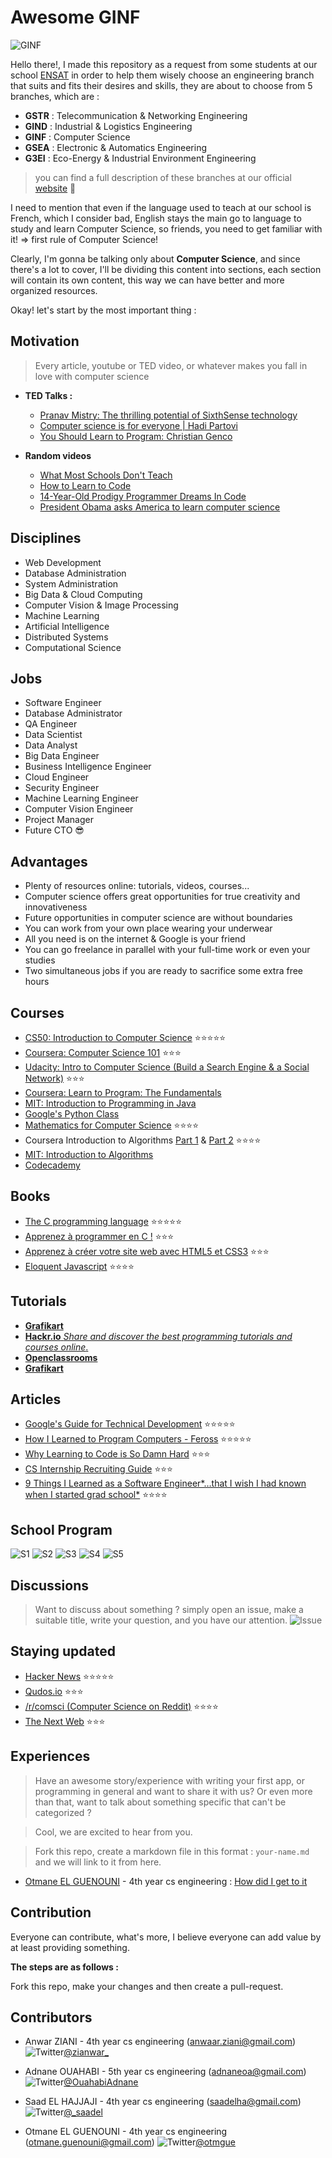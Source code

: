 # Awesome GINF

![GINF](https://raw.githubusercontent.com/Zianwar/awesome-ginf/master/images/ginfensat.png "Génie Informatique")

Hello there!, I made this repository as a request from some students at our school [ENSAT](http://ensat.ac.ma) in order to help them wisely choose an engineering branch that suits and fits their desires and skills, they are about to choose from 5 branches, which are :

+ **GSTR** : Telecommunication & Networking Engineering
+ **GIND** : Industrial & Logistics Engineering
+ **GINF** : Computer Science
+ **GSEA** : Electronic & Automatics Engineering
+ **G3EI** : Eco-Energy & Industrial Environment Engineering

> you can find a full description of these branches at our official [website](http://ensat.ac.ma) :poop:

I need to mention that even if the language used to teach at our school is French, which I consider bad, English stays the main go to language to study and learn Computer Science, so friends, you need to get familiar with it! => first rule of Computer Science!

Clearly, I'm gonna be talking only about **Computer Science**, and since there's a lot to cover, I'll be dividing this content into sections, each section will contain its own content, this way we can have better and more organized resources.

Okay! let's start by the most important thing :


## Motivation
>Every article, youtube or TED video, or whatever makes you fall in love with computer science

+ **TED Talks :**
  + [Pranav Mistry: The thrilling potential of SixthSense technology](https://www.youtube.com/watch?v=YrtANPtnhyg)
  + [Computer science is for everyone | Hadi Partovi](https://www.youtube.com/watch?v=FpMNs7H24X0)
  + [You Should Learn to Program: Christian Genco](https://www.youtube.com/watch?v=xfBWk4nw440)


+ **Random videos**
  + [What Most Schools Don't Teach](https://www.youtube.com/watch?v=nKIu9yen5nc)
  + [How to Learn to Code](https://www.youtube.com/watch?v=mvK0UzFNw1Q)
  + [14-Year-Old Prodigy Programmer Dreams In Code](https://www.youtube.com/watch?v=DBXZWB_dNsw)
  + [President Obama asks America to learn computer science](https://www.youtube.com/watch?v=6XvmhE1J9PY)

## Disciplines
+ Web Development
+ Database Administration
+ System Administration
+ Big Data & Cloud Computing
+ Computer Vision & Image Processing
+ Machine Learning
+ Artificial Intelligence
+ Distributed Systems
+ Computational Science


## Jobs
+ Software Engineer
+ Database Administrator
+ QA Engineer
+ Data Scientist
+ Data Analyst
+ Big Data Engineer
+ Business Intelligence Engineer
+ Cloud Engineer
+ Security Engineer
+ Machine Learning Engineer
+ Computer Vision Engineer
+ Project Manager
+ Future CTO :sunglasses:


## Advantages
+ Plenty of resources online: tutorials, videos, courses...
+ Computer science offers great opportunities for true creativity and innovativeness
+ Future opportunities in computer science are without boundaries
+ You can work from your own place wearing your underwear
+ All you need is on the internet & Google is your friend
+ You can go freelance in parallel with your full-time work or even your studies
+ Two simultaneous jobs if you are ready to sacrifice some extra free hours


## Courses
+ [CS50: Introduction to Computer Science](https://www.edx.org/course/introduction-computer-science-harvardx-cs50x) :star::star::star::star::star:
+ [Coursera: Computer Science 101](https://www.coursera.org/course/cs101) :star::star::star:
+ [Udacity: Intro to Computer Science (Build a Search Engine & a Social Network)](https://www.udacity.com/course/intro-to-computer-science--cs101) :star::star::star:
+ [Coursera: Learn to Program: The Fundamentals](https://www.coursera.org/course/programming1)
+ [MIT: Introduction to Programming in Java](http://ocw.mit.edu/courses/electrical-engineering-and-computer-science/6-092-introduction-to-programming-in-java-january-iap-2010/index.htm)
+ [Google's Python Class](https://developers.google.com/edu/python/)
+ [Mathematics for Computer Science](http://ocw.mit.edu/courses/electrical-engineering-and-computer-science/6-042j-mathematics-for-computer-science-fall-2010/index.htm) :star::star::star::star:
+ Coursera Introduction to Algorithms [Part 1](https://www.coursera.org/course/algs4partI) & [Part 2](https://www.coursera.org/course/algs4partII) :star::star::star::star:
+ [MIT: Introduction to Algorithms](http://ocw.mit.edu/courses/electrical-engineering-and-computer-science/6-006-introduction-to-algorithms-spring-2008/index.htm)
+ [Codecademy](http://www.codecademy.com/learn)


## Books
+ [The C programming language](https://en.wikipedia.org/wiki/The_C_Programming_Language) :star::star::star::star::star:
+ [Apprenez à programmer en C !](https://openclassrooms.com/courses/apprenez-a-programmer-en-c) :star::star::star:
+ [Apprenez à créer votre site web avec HTML5 et CSS3](https://openclassrooms.com/courses/apprenez-a-creer-votre-site-web-avec-html5-et-css3) :star::star::star:
+ [Eloquent Javascript](http://eloquentjavascript.net/) :star::star::star::star:

## Tutorials
+ [**Grafikart**](http://www.grafikart.fr)
+ [**Hackr.io**
*Share and discover the best programming tutorials and courses online*.](http://hackr.io/)
+ [**Openclassrooms**](https://openclassrooms.com/)
+ [**Grafikart**](http://www.grafikart.fr/)


## Articles
+ [Google's Guide for Technical Development](https://www.google.com/about/careers/students/guide-to-technical-development.html) :star::star::star::star::star:
+ [How I Learned to Program Computers - Feross](http://feross.org/how-i-learned-to-program-computers/) :star::star::star::star::star:
+ [Why Learning to Code is So Damn Hard](http://www.vikingcodeschool.com/posts/why-learning-to-code-is-so-damn-hard) :star::star::star:
+ [CS Internship Recruiting Guide](https://medium.com/@qrazhan/cs-internship-recruiting-guide-aebb68912808) :star::star::star:
+ [9 Things I Learned as a Software Engineer*…that I wish I had known when I started grad school*](https://medium.com/@maebert/9-things-i-learned-as-a-software-engineer-c2c9f76c9266) :star::star::star::star:

## School Program
![S1](https://raw.githubusercontent.com/Zianwar/awesome-ginf/master/program/s1.png "Semestre 1")
![S2](https://raw.githubusercontent.com/Zianwar/awesome-ginf/master/program/s2.png "Semestre 2")
![S3](https://raw.githubusercontent.com/Zianwar/awesome-ginf/master/program/s3.png "Semestre 3")
![S4](https://raw.githubusercontent.com/Zianwar/awesome-ginf/master/program/s4.png "Semestre 4")
![S5](https://raw.githubusercontent.com/Zianwar/awesome-ginf/master/program/s5.png "Semestre 5")


## Discussions
>Want to discuss about something ?
>simply open an issue, make a suitable title, write your question, and you have our attention.
![Issue](https://raw.githubusercontent.com/Zianwar/awesome-ginf/master/images/newissue1.png "Issues Section")


## Staying updated
+ [Hacker News](https://news.ycombinator.com/) :star::star::star::star::star:
+ [Qudos.io](https://www.qudos.io/) :star::star::star:
+ [/r/comsci (Computer Science on Reddit)](https://www.reddit.com/r/compsci) :star::star::star::star:
+ [The Next Web](http://thenextweb.com/) :star::star::star:


## Experiences
> Have an awesome story/experience with writing your first app, or programming in general and want to share it with us?
> Or even more than that, want to talk about something specific that can't be categorized ?

> Cool, we are excited to hear from you.

> Fork this repo, create a markdown file in this format : `your-name.md` and we will link to it from here.

+ [Otmane EL GUENOUNI](http://otmaneguenouni.me) - 4th year cs engineering : [How did I get to it](http://otmaneguenouni.me/2015/07/01/how-did-i-get-to-it.html)

## Contribution
Everyone can contribute, what's more, I believe everyone can add value by at least providing something.

**The steps are as follows :**

Fork this repo, make your changes and then create a pull-request.


## Contributors
+ Anwar ZIANI - 4th year cs engineering (anwaar.ziani@gmail.com) ![Twitter](http://i39.servimg.com/u/f39/15/03/00/90/twitte10.png)[@zianwar_](https://twitter.com/zianwar_)
+ Adnane OUAHABI - 5th year cs engineering (adnaneoa@gmail.com) ![Twitter](http://i39.servimg.com/u/f39/15/03/00/90/twitte10.png)[@OuahabiAdnane ](http://twitter.com/OuahabiAdnane)

+ Saad EL HAJJAJI - 4th year cs engineering (saadelha@gmail.com) ![Twitter](http://i39.servimg.com/u/f39/15/03/00/90/twitte10.png)[@_saadel](http://twitter.com/_saadel)
+ Otmane EL GUENOUNI - 4th year cs engineering (otmane.guenouni@gmail.com) ![Twitter](http://i39.servimg.com/u/f39/15/03/00/90/twitte10.png)[@otmgue](http://twitter.com/otmgue)
